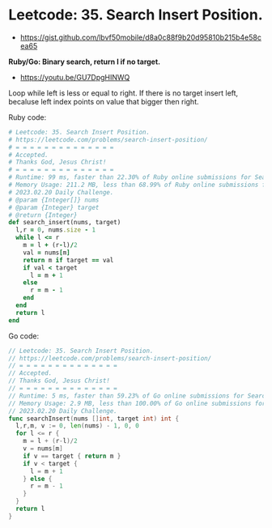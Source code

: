 # Leetcode: 35. Search Insert Position.

- https://gist.github.com/lbvf50mobile/d8a0c88f9b20d95810b215b4e58cea65

**Ruby/Go: Binary search, return l if no target.**

- https://youtu.be/GU7DpgHINWQ

Loop while left is less or equal to right. If there is no target insert left, becaluse left index points on value that bigger then right.


Ruby code:
```Ruby
# Leetcode: 35. Search Insert Position.
# https://leetcode.com/problems/search-insert-position/
# = = = = = = = = = = = = = =
# Accepted.
# Thanks God, Jesus Christ!
# = = = = = = = = = = = = = =
# Runtime: 99 ms, faster than 22.30% of Ruby online submissions for Search Insert Position.
# Memory Usage: 211.2 MB, less than 68.99% of Ruby online submissions for Search Insert Position.
# 2023.02.20 Daily Challenge.
# @param {Integer[]} nums
# @param {Integer} target
# @return {Integer}
def search_insert(nums, target)
  l,r = 0, nums.size - 1
  while l <= r
    m = l + (r-l)/2
    val = nums[m]
    return m if target == val
    if val < target
      l = m + 1
    else
      r = m - 1
    end
  end
  return l
end
```

Go code:
```Go
// Leetcode: 35. Search Insert Position.
// https://leetcode.com/problems/search-insert-position/
// = = = = = = = = = = = = = =
// Accepted.
// Thanks God, Jesus Christ!
// = = = = = = = = = = = = = =
// Runtime: 5 ms, faster than 59.23% of Go online submissions for Search Insert Position.
// Memory Usage: 2.9 MB, less than 100.00% of Go online submissions for Search Insert Position.
// 2023.02.20 Daily Challenge.
func searchInsert(nums []int, target int) int {
  l,r,m, v := 0, len(nums) - 1, 0, 0
  for l <= r {
    m = l + (r-l)/2
    v = nums[m]
    if v == target { return m }
    if v < target {
      l = m + 1
    } else {
      r = m - 1
    }
  }
  return l
}
```
